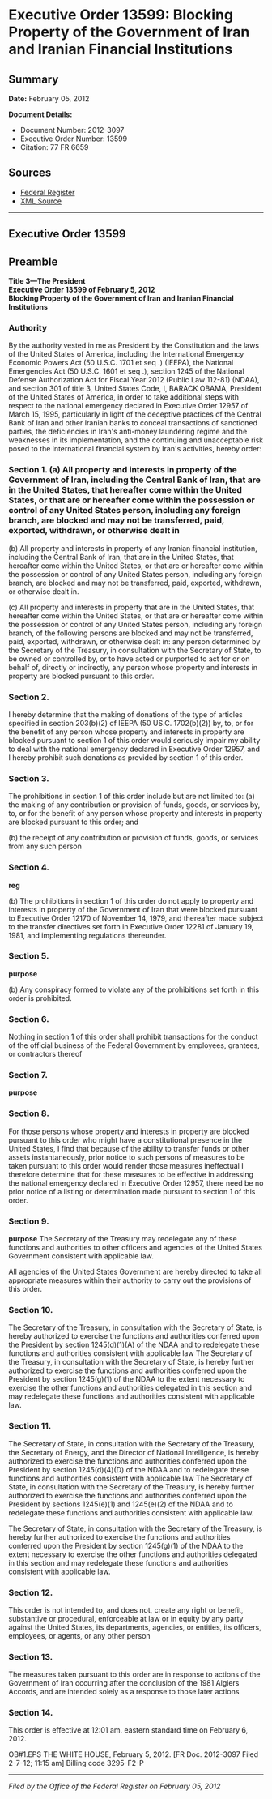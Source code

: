 # Executive Order 13599: Blocking Property of the Government of Iran and Iranian Financial Institutions

## Summary

**Date:** February 05, 2012

**Document Details:**
- Document Number: 2012-3097
- Executive Order Number: 13599
- Citation: 77 FR 6659

## Sources
- [Federal Register](https://www.federalregister.gov/documents/2012/02/08/2012-3097/blocking-property-of-the-government-of-iran-and-iranian-financial-institutions)
- [XML Source](https://www.federalregister.gov/documents/full_text/xml/2012/02/08/2012-3097.xml)

---

## Executive Order 13599

## Preamble

**Title 3—The President**  
**Executive Order 13599 of February 5, 2012**  
**Blocking Property of the Government of Iran and Iranian Financial Institutions**

### Authority

By the authority vested in me as President by the Constitution and the laws of the United States of America, including the International Emergency Economic Powers Act (50 U.S.C. 1701 
et seq
.) (IEEPA), the National Emergencies Act (50 U.S.C. 1601 
et seq
.), section 1245 of the National Defense Authorization Act for Fiscal Year 2012 (Public Law 112-81) (NDAA), and section 301 of title 3, United States Code, 
I, BARACK OBAMA, President of the United States of America, in order to take additional steps with respect to the national emergency declared in Executive Order 12957 of March 15, 1995, particularly in light of the deceptive practices of the Central Bank of Iran and other Iranian banks to conceal transactions of sanctioned parties, the deficiencies in Iran's anti-money laundering regime and the weaknesses in its implementation, and the continuing and unacceptable risk posed to the international financial system by Iran's activities, hereby order:
### Section 1. (a) All property and interests in property of the Government of Iran, including the Central Bank of Iran, that are in the United States, that hereafter come within the United States, or that are or hereafter come within the possession or control of any United States person, including any foreign branch, are blocked and may not be transferred, paid, exported, withdrawn, or otherwise dealt in

(b) All property and interests in property of any Iranian financial institution, including the Central Bank of Iran, that are in the United States, that hereafter come within the United States, or that are or hereafter come within the possession or control of any United States person, including any foreign branch, are blocked and may not be transferred, paid, exported, withdrawn, or otherwise dealt in.

(c) All property and interests in property that are in the United States, that hereafter come within the United States, or that are or hereafter come within the possession or control of any United States person, including any foreign branch, of the following persons are blocked and may not be transferred, paid, exported, withdrawn, or otherwise dealt in: any person determined by the Secretary of the Treasury, in consultation with the Secretary of State, to be owned or controlled by, or to have acted or purported to act for or on behalf of, directly or indirectly, any person whose property and interests in property are blocked pursuant to this order.
### Section 2.

I hereby determine that the making of donations of the type of articles specified in section 203(b)(2) of IEEPA (50 US.C. 1702(b)(2)) by, to, or for the benefit of any person whose property and interests in property are blocked pursuant to section 1 of this order would seriously impair my ability to deal with the national emergency declared in Executive Order 12957, and I hereby prohibit such donations as provided by section 1 of this order.
### Section 3.

The prohibitions in section 1 of this order include but are not limited to: (a) the making of any contribution or provision of funds, goods, or services by, to, or for the benefit of any person whose property and interests in property are blocked pursuant to this order; and

(b) the receipt of any contribution or provision of funds, goods, or services from any such person
### Section 4.

**reg**

(b) The prohibitions in section 1 of this order do not apply to property and interests in property of the Government of Iran that were blocked pursuant to Executive Order 12170 of November 14, 1979, and thereafter made subject to the transfer directives set forth in Executive Order 12281 of January 19, 1981, and implementing regulations thereunder.
### Section 5.

**purpose**

(b) Any conspiracy formed to violate any of the prohibitions set forth in this order is prohibited.
### Section 6.

Nothing in section 1 of this order shall prohibit transactions for the conduct of the official business of the Federal Government by employees, grantees, or contractors thereof
### Section 7.

**purpose**

### Section 8.

For those persons whose property and interests in property are blocked pursuant to this order who might have a constitutional presence in the United States, I find that because of the ability to transfer funds or other assets instantaneously, prior notice to such persons of measures to be taken pursuant to this order would render those measures ineffectual I therefore determine that for these measures to be effective in addressing the national emergency declared in Executive Order 12957, there need be no prior notice of a listing or determination made pursuant to section 1 of this order.
### Section 9.

**purpose**
 The Secretary of the Treasury may redelegate any of these functions and authorities to other officers and agencies of the United States Government consistent with applicable law.

All agencies of the United States Government are hereby directed to take all appropriate measures within their authority to carry out the provisions of this order.
### Section 10.

The Secretary of the Treasury, in consultation with the Secretary of State, is hereby authorized to exercise the functions and authorities conferred upon the President by section 1245(d)(1)(A) of the NDAA and to redelegate these functions and authorities consistent with applicable law The Secretary of the Treasury, in consultation with the Secretary of State, is hereby further authorized to exercise the functions and authorities conferred upon the President by section 1245(g)(1) of the NDAA to the extent necessary to exercise the other functions and authorities delegated in this section and may redelegate these functions and authorities consistent with applicable law.
### Section 11.

The Secretary of State, in consultation with the Secretary of the Treasury, the Secretary of Energy, and the Director of National Intelligence, is hereby authorized to exercise the functions and authorities conferred upon the President by section 1245(d)(4)(D) of the NDAA and to redelegate these functions and authorities consistent with applicable law The Secretary of State, in consultation with the Secretary of the Treasury, is hereby further authorized to exercise the functions and authorities conferred upon the President by sections 1245(e)(1) and 1245(e)(2) of the NDAA and to redelegate these functions and authorities consistent with applicable law.

The Secretary of State, in consultation with the Secretary of the Treasury, is hereby further authorized to exercise the functions and authorities conferred upon the President by section 1245(g)(1) of the NDAA to the extent necessary to exercise the other functions and authorities delegated in this section and may redelegate these functions and authorities consistent with applicable law.
### Section 12.

This order is not intended to, and does not, create any right or benefit, substantive or procedural, enforceable at law or in equity by any party against the United States, its departments, agencies, or entities, its officers, employees, or agents, or any other person
### Section 13.

The measures taken pursuant to this order are in response to actions of the Government of Iran occurring after the conclusion of the 1981 Algiers Accords, and are intended solely as a response to those later actions
### Section 14.

This order is effective at 12:01 am. eastern standard time on February 6, 2012.

OB#1.EPS
THE WHITE HOUSE,
February 5, 2012.
[FR Doc. 2012-3097
Filed 2-7-12; 11:15 am]
Billing code 3295-F2-P

---

*Filed by the Office of the Federal Register on February 05, 2012*
